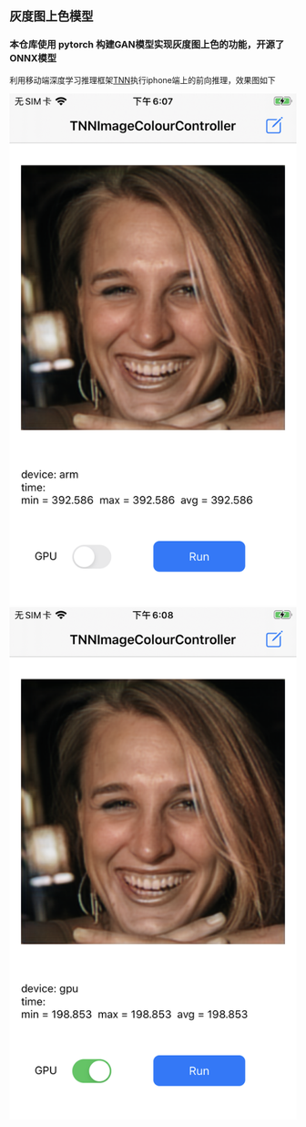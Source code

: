 ## 灰度图上色模型

### 本仓库使用 pytorch 构建GAN模型实现灰度图上色的功能，开源了ONNX模型

利用移动端深度学习推理框架[TNN](https://github.com/Tencent/TNN)执行iphone端上的前向推理，效果图如下

![iphone8 cpu](cpu.png)
![iphone8 gpu](gpu.png)